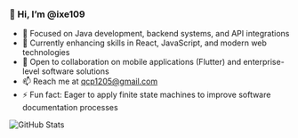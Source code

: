### 👋 Hi, I’m @ixe109

- 💼 Focused on Java development, backend systems, and API integrations
- 🌱 Currently enhancing skills in React, JavaScript, and modern web technologies
- 🚀 Open to collaboration on mobile applications (Flutter) and enterprise-level software solutions
- 📫 Reach me at qcp1205@gmail.com
- ⚡ Fun fact: Eager to apply finite state machines to improve software documentation processes


![GitHub Stats](https://github-readme-stats.vercel.app/api?username=ixe109&show_icons=true&theme=radical)
<!---
ixe109/ixe109 is a ✨ special ✨ repository because its `README.md` (this file) appears on your GitHub profile.
You can click the Preview link to take a look at your changes.
--->
